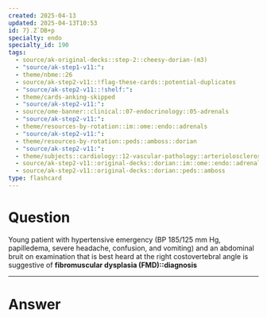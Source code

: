 ```yaml
---
created: 2025-04-13
updated: 2025-04-13T10:53
id: 7}.Z`DB+p
specialty: endo
specialty_id: 190
tags:
  - source/ak-original-decks::step-2::cheesy-dorian-(m3)
  - "source/ak-step1-v11:": 
  - theme/nbme::26
  - source/ak-step2-v11::!flag-these-cards::potential-duplicates
  - "source/ak-step2-v11::!shelf:": 
  - theme/cards-anking-skipped
  - "source/ak-step2-v11:": 
  - source/ome-banner::clinical::07-endocrinology::05-adrenals
  - "source/ak-step2-v11:": 
  - theme/resources-by-rotation::im::ome::endo::adrenals
  - "source/ak-step2-v11:": 
  - theme/resources-by-rotation::peds::amboss::dorian
  - "source/ak-step2-v11:": 
  - theme/subjects::cardiology::12-vascular-pathology::arteriolosclerosis::fibromuscular-dysplasia
  - source/ak-step2-v11::original-decks::dorian::im::ome::endo::adrenals
  - source/ak-step2-v11::original-decks::dorian::peds::amboss
type: flashcard
---
```


# Question
Young patient with hypertensive emergency (BP 185/125 mm Hg, papilledema, severe headache, confusion, and vomiting) and an abdominal bruit on examination that is best heard at the right costovertebral angle is suggestive of  **fibromuscular dysplasia (FMD)::diagnosis**

---

# Answer
